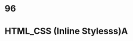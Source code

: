 # 96
# HTML_CSS (Inline Stylesss)A
<p style="color: blue; font_size: 16 px;"< styled paragraph<//P>

